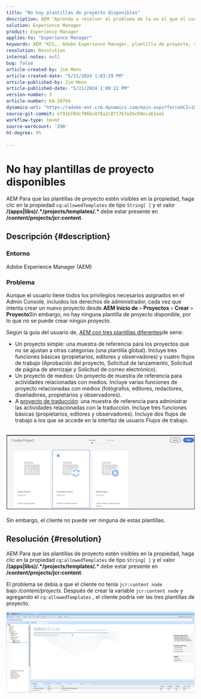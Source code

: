 ```yaml
---
title: "No hay plantillas de proyecto disponibles"
description: AEM "Aprenda a resolver el problema de la en el que el usuario tiene todos los privilegios necesarios asignados en el Admin Console al intentar crear un nuevo proyecto".
solution: Experience Manager
product: Experience Manager
applies-to: "Experience Manager"
keywords: AEM "KCS,, Adobe Experience Manager, plantilla de proyecto, resolución de problemas"
resolution: Resolution
internal-notes: null
bug: false
article-created-by: Jim Menn
article-created-date: "5/21/2024 1:03:29 PM"
article-published-by: Jim Menn
article-published-date: "5/21/2024 1:09:22 PM"
version-number: 3
article-number: KA-20704
dynamics-url: "https://adobe-ent.crm.dynamics.com/main.aspx?forceUCI=1&pagetype=entityrecord&etn=knowledgearticle&id=aab2c183-7217-ef11-9f8a-6045bd006268"
source-git-commit: ef91bf0dcf06bc878a2c871767e2bc60eca61ea5
workflow-type: tm+mt
source-wordcount: '298'
ht-degree: 9%

---
```


# No hay plantillas de proyecto disponibles


AEM Para que las plantillas de proyecto estén visibles en la propiedad, haga clic en la propiedad `cq:allowedTemplates` de tipo `String[ ]` y el valor <b>/(apps|libs)/.\*/projects/templates/.\* </b> debe estar presente en <b>/content/projects/jcr:content</b>.

## Descripción {#description}


### Entorno

Adobe Experience Manager (AEM)

### Problema

Aunque el usuario tiene todos los privilegios necesarios asignados en el Admin Console, incluidos los derechos de administrador, cada vez que intenta crear un nuevo proyecto desde <b>AEM Inicio de </b>`>`  <b>Proyectos</b> `>`  <b>Crear</b> `>`  <b>Proyecto</b>Sin embargo, no hay ninguna plantilla de proyecto disponible, por lo que no se puede crear ningún proyecto.

Según la guía del usuario de, [AEM con tres plantillas diferentes](https://experienceleague.adobe.com/docs/experience-manager-cloud-service/content/sites/authoring/projects/overview.html?lang=en#project-templates)de serie:

- Un proyecto simple: una muestra de referencia para los proyectos que no se ajustan a otras categorías (una plantilla global). Incluye tres funciones básicas (propietarios, editores y observadores) y cuatro flujos de trabajo (Aprobación del proyecto, Solicitud de lanzamiento, Solicitud de página de aterrizaje y Solicitud de correo electrónico).
- Un proyecto de medios: Un proyecto de muestra de referencia para actividades relacionadas con medios. Incluye varias funciones de proyecto relacionadas con medios (fotógrafos, editores, redactores, diseñadores, propietarios y observadores).
- A [proyecto de traducción](https://experienceleague.adobe.com/docs/experience-manager-cloud-service/content/sites/administering/reusing-content/translation/overview.html?lang=en): una muestra de referencia para administrar las actividades relacionadas con la traducción. Incluye tres funciones básicas (propietarios, editores y observadores). Incluye dos flujos de trabajo a los que se accede en la interfaz de usuario Flujos de trabajo.

<br>![](assets/___afb2c183-7217-ef11-9f8a-6045bd006268___.png)<br><br>
Sin embargo, el cliente no puede ver ninguna de estas plantillas.


## Resolución {#resolution}


AEM Para que las plantillas de proyecto estén visibles en la propiedad, haga clic en la propiedad `cq:allowedTemplates` de tipo `String[ ]` y el valor <b>/(apps|libs)/.\*/projects/templates/.\* </b> debe estar presente en <b>/content/projects/jcr:content</b>.

El problema se debía a que el cliente no tenía `jcr:content node` bajo */content/projects*. Después de crear la variable `jcr:content node` y agregando el `cq:allowedTemplates` , el cliente podría ver las tres plantillas de proyecto.



![](assets/ef0af61b-2843-ed11-bba2-0022480866ad.png)
